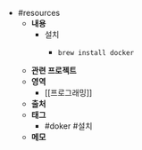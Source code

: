 - #resources
	- **내용**
		- 설치
			- ```shell
			  brew install docker
			  ```
	- **관련 프로젝트**
	- **영역**
		- [[프로그래밍]]
	- **출처**
	- **태그**
		- #doker #설치
	- **메모**